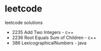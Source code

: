 # leetcode
leetcode solutions

* 2235 Add Two Integers - c++
* 2236 Root Equals Sum of Children - c++
* 386 LexicographicalNumbers - java


